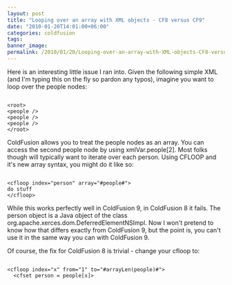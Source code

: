 ```yaml
---
layout: post
title: "Looping over an array with XML objects - CF8 versus CF9"
date: "2010-01-20T14:01:00+06:00"
categories: coldfusion 
tags: 
banner_image: 
permalink: /2010/01/20/Looping-over-an-array-with-XML-objects-CF8-versus-CF9
---
```


Here is an interesting little issue I ran into. Given the following simple XML (and I'm typing this on the fly so pardon any typos), imagine you want to loop over the people nodes:

<p>

<code>
&lt;root&gt;
&lt;people /&gt;
&lt;people /&gt;
&lt;people /&gt;
&lt;/root&gt;
</code>

<p>

ColdFusion allows you to treat the people nodes as an array. You can access the second people node by using xmlVar.people[2]. Most folks though will typically want to iterate over each person. Using CFLOOP and it's new array syntax, you might do it like so:

<p>

<code>
&lt;cfloop index="person" array="#people#"&gt;
do stuff
&lt;/cfloop&gt;
</code>

<p>

While this works perfectly well in ColdFusion 9, in ColdFusion 8 it fails. The person object is a Java object of the class org.apache.xerces.dom.DeferredElementNSImpl. Now I won't pretend to know how that differs exactly from ColdFusion 9, but the point is, you can't use it in the same way you can with ColdFusion 9.

<p>

Of course, the fix for ColdFusion 8 is trivial - change your cfloop to:

<p>

<code>
&lt;cfloop index="x" from="1" to="#arrayLen(people)#"&gt;
  &lt;cfset person = people[x]&gt;
</code>